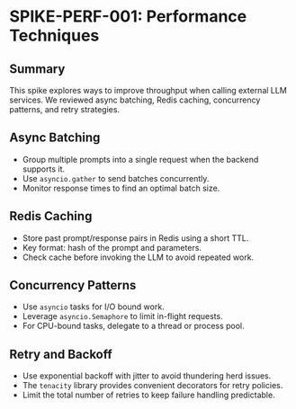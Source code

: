 # SPIKE-PERF-001: Performance Techniques

## Summary
This spike explores ways to improve throughput when calling external LLM services. We reviewed async batching, Redis caching, concurrency patterns, and retry strategies.

## Async Batching
- Group multiple prompts into a single request when the backend supports it.
- Use `asyncio.gather` to send batches concurrently.
- Monitor response times to find an optimal batch size.

## Redis Caching
- Store past prompt/response pairs in Redis using a short TTL.
- Key format: hash of the prompt and parameters.
- Check cache before invoking the LLM to avoid repeated work.

## Concurrency Patterns
- Use `asyncio` tasks for I/O bound work.
- Leverage `asyncio.Semaphore` to limit in-flight requests.
- For CPU-bound tasks, delegate to a thread or process pool.

## Retry and Backoff
- Use exponential backoff with jitter to avoid thundering herd issues.
- The `tenacity` library provides convenient decorators for retry policies.
- Limit the total number of retries to keep failure handling predictable.

